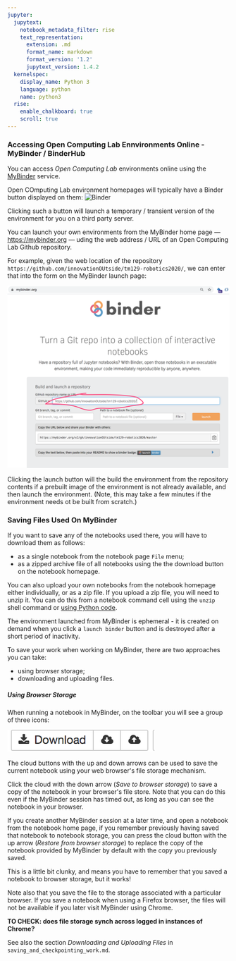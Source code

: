 ```yaml
---
jupyter:
  jupytext:
    notebook_metadata_filter: rise
    text_representation:
      extension: .md
      format_name: markdown
      format_version: '1.2'
      jupytext_version: 1.4.2
  kernelspec:
    display_name: Python 3
    language: python
    name: python3
  rise:
    enable_chalkboard: true
    scroll: true
---
```



### Accessing Open Computing Lab Ennvironments Online - MyBinder / BinderHub

You can access *Open Computing Lab* environments online using the [MyBinder](https://mybinder.org/) service.

Open COmputing Lab environment homepages will typically have a Binder button displayed on them:
 ![Binder](https://mybinder.org/badge_logo.svg)

Clicking such a button will launch a temporary / transient version of the environment for you on a third party server.

You can launch your own environments from the MyBinder home page — https://mybinder.org — uding the web address / URL of an Open Computing Lab Github repository.

For example, given the web location of the repository `https://github.com/innovationOUtside/tm129-robotics2020/`, we can enter that into the form on the MyBinder launch page:

![](.images/Binder_launch.png)

Clicking the launch button will the build the environment from the repository contents if a prebuilt image of the environment is not already available, and then launch the environment. (Note, this may take a few minutes if the environment needs ot be built from scratch.)

### Saving Files Used On MyBinder

If you want to save any of the notebooks used there, you will have to download them as follows:

- as a single notebook from the notebook page `File` menu;
- as a zipped archive file of all notebooks using the the download button on the notebook homepage.

You can also upload your own notebooks from the notebook homepage either individually, or as a zip file. If you upload a zip file, you will need to unzip it. You can do this from a notebook command cell using the `unzip` shell command or [using Python code](https://thispointer.com/python-how-to-unzip-a-file-extract-single-multiple-or-all-files-from-a-zip-archive/). 

The environment launched from MyBinder is ephemeral - it is created on demand when you click a `launch binder` button and is destroyed after a short period of inactivity.

To save your work when working on MyBinder, there are two approaches you can take:

- using browser storage;
- downloading and uploading files.

##### Using Browser Storage

When running a notebook in MyBinder, on the toolbar you will see a group of three icons:

![](.images/browser_storage.png)

The cloud buttons with the up and down arrows can be used to save the current notebook using your web browser's file storage mechanism.

Click the cloud with the down arrow (*Save to browser storage*) to save a copy of the notebook in your browser's file store. Note that you can do this even if the MyBinder session has timed out, as long as you can see the notebook in your browser.

If you create another MyBinder session at a later time, and open a notebook from the notebook home page, if you remember previously having saved that notebook to notebook storage, you can press the cloud button with the up arrow (*Restore from browser storage*) to replace the copy of the notebook provided by MyBinder by default with the copy you previously saved.

This is a little bit clunky, and means you have to remember that you saved a notebook to browser storage, but it works!

Note also that you save the file to the storage associated with a particular browser. If you save a notebook when using a Firefox browser, the files will not be available if you later visit MyBinder using Chrome.

__TO CHECK: does file storage synch across logged in instances of Chrome?__ 

See also the section *Downloading and Uploading Files* in `saving_and_checkpointing_work.md`.

